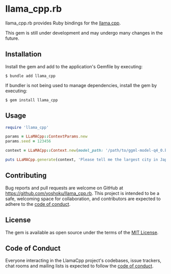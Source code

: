 # llama_cpp.rb
llama_cpp.rb provides Ruby bindings for the [llama.cpp](https://github.com/ggerganov/llama.cpp).

This gem is still under development and may undergo many changes in the future.

## Installation

Install the gem and add to the application's Gemfile by executing:

    $ bundle add llama_cpp

If bundler is not being used to manage dependencies, install the gem by executing:

    $ gem install llama_cpp

## Usage

```ruby
require 'llama_cpp'

params = LLaMACpp::ContextParams.new
params.seed = 123456

context = LLaMACpp::Context.new(model_path: '/path/to/ggml-model-q4_0.bin', params: params)

puts LLaMACpp.generate(context, 'Please tell me the largest city in Japan.')
```

## Contributing

Bug reports and pull requests are welcome on GitHub at https://github.com/yoshoku/llama_cpp.rb.
This project is intended to be a safe, welcoming space for collaboration,
and contributors are expected to adhere to the [code of conduct](https://github.com/yohsoku/llama_cpp.rb/blob/main/CODE_OF_CONDUCT.md).

## License

The gem is available as open source under the terms of the [MIT License](https://opensource.org/licenses/MIT).

## Code of Conduct

Everyone interacting in the LlamaCpp project's codebases, issue trackers,
chat rooms and mailing lists is expected to follow the [code of conduct](https://github.com/yoshoku/llama_cpp.rb/blob/main/CODE_OF_CONDUCT.md).
